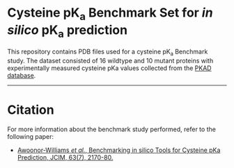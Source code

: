 # Cysteine pK<sub>a</sub> Benchmark Set for *in silico* pK<sub>a</sub> prediction

This repository contains PDB files used for a cysteine pK<sub>a</sub> Benchmark study. 
The dataset consisted of 16 wildtype and 10 mutant proteins with experimentally measured cysteine pKa values collected from the [PKAD database](http://compbio.clemson.edu/lab/software/5/).
 
 
 

-----
# Citation

For more information about the benchmark study performed, refer to the following paper:

- [Awoonor-Williams *et al.*, Benchmarking in silico Tools for Cysteine pKa Prediction, JCIM, 63(7), 2170-80.](https://pubs.acs.org/doi/10.1021/acs.jcim.3c00004)
